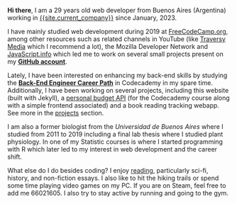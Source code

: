 **Hi there**, I am a 29 years old web developer from Buenos Aires (Argentina) working in [{{site.current_company}}]({{site.current_company_url}}) since January, 2023.

I have mainly studied web development during 2019 at [FreeCodeCamp.org](https://www.freecodecamp.org/), among other resources such as related channels in YouTube (like [Traversy Media](https://www.youtube.com/channel/UC29ju8bIPH5as8OGnQzwJyA) which I recommend a lot), the Mozilla Developer Network and [JavaScript.info](https://javascript.info/) which led me to work on several small projects present on my [**GitHub account**](https://github.com/lezojeda).

Lately, I have been interested on enhancing my back-end skills by studying the [**Back-End Engineer Career Path**](https://www.codecademy.com/career-journey/back-end-engineer) in Codecademy in my spare time. Additionally, I have been working on several projects, including this website (built with Jekyll), a [personal budget API](https://github.com/lezojeda/personal-budget) (for the Codecademy course along with a simple frontend associated) and a book reading tracking webapp. See more in the [projects](/projects) section.

I am also a former biologist from the *Universidad de Buenos Aires* where I studied from 2011 to 2019 including a final lab thesis where I studied plant physiology. In one of my Statistic courses is where I started programming with R which later led to my interest in web development and the career shift.

What else do I do besides coding? I enjoy [reading](/reading), particularly sci-fi, history, and non-fiction essays. I also like to hit the hiking trails or spend some time playing video games on my PC. If you are on Steam, feel free to add me 66021605. I also try to stay active by running and going to the gym.